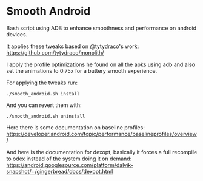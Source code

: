 # Smooth Android

Bash script using ADB to enhance smoothness and performance on android devices.

It applies these tweaks based on [@tytydraco](https://github.com/tytydraco/)'s work: https://github.com/tytydraco/monolith/


I apply the profile optimizations he found on all the apks using adb and also set the animations to 0.75x for a buttery smooth experience.


For applying the tweaks run:

`./smooth_android.sh install`

And you can revert them with:

`./smooth_android.sh uninstall`


Here there is some documentation on baseline profiles:
https://developer.android.com/topic/performance/baselineprofiles/overview/


And here is the documentation for dexopt, basically it forces a full recompile to odex instead of the system doing it on demand:
https://android.googlesource.com/platform/dalvik-snapshot/+/gingerbread/docs/dexopt.html
